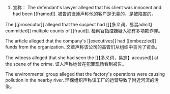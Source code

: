 1. 宣称：
The defendant's lawyer alleged that his client was innocent and had been [[framed]].
被告的律师声称他的客户是无辜的，是被陷害的。

The [[prosecutor]] alleged that the suspect had [[【多义词，易混admit】committed]] multiple counts of [[fraud]].
检察官指控嫌疑人犯有多项欺诈罪。

The article alleged that the company's [[executives]] had [[embezzled]] funds from the organization.
文章声称该公司的高管们从组织中贪污了资金。

The witness alleged that she had seen the [[【多义词，易忘】accused]] at the scene of the crime.
证人声称她曾在犯罪现场看到被告。

The environmental group alleged that the factory's operations were causing pollution in the nearby river.
环保组织声称该工厂的运营导致了附近河流的污染。
